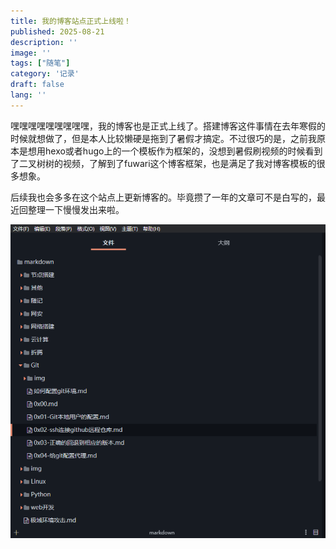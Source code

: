 ```yaml
---
title: 我的博客站点正式上线啦！
published: 2025-08-21
description: ''
image: ''
tags: ["随笔"]
category: '记录'
draft: false 
lang: ''
---
```


嘿嘿嘿嘿嘿嘿嘿嘿嘿，我的博客也是正式上线了。搭建博客这件事情在去年寒假的时候就想做了，但是本人比较懒硬是拖到了暑假才搞定。不过很巧的是，之前我原本是想用hexo或者hugo上的一个模板作为框架的，没想到暑假刷视频的时候看到了二叉树树的视频，了解到了fuwari这个博客框架，也是满足了我对博客模板的很多想象。

​后续我也会多多在这个站点上更新博客的。毕竟攒了一年的文章可不是白写的，最近回整理一下慢慢发出来啦。

![image-20250821141203252](./img/我的博客站点正式上线啦！/image-20250821141203252.png)

